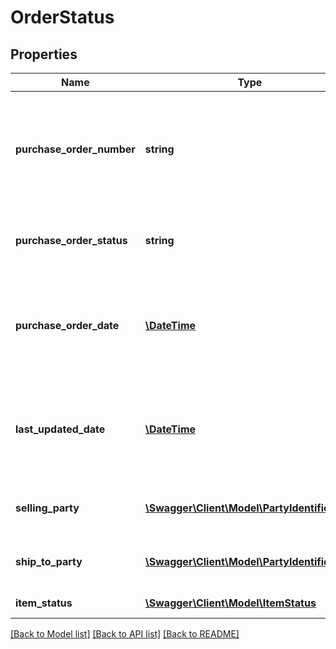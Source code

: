 # OrderStatus

## Properties
Name | Type | Description | Notes
------------ | ------------- | ------------- | -------------
**purchase_order_number** | **string** | The buyer&#39;s purchase order number for this order. Formatting Notes: 8-character alpha-numeric code. | 
**purchase_order_status** | **string** | The status of the buyer&#39;s purchase order for this order. | 
**purchase_order_date** | [**\DateTime**](\DateTime.md) | The date the purchase order was placed. Must be in ISO-8601 date/time format. | 
**last_updated_date** | [**\DateTime**](\DateTime.md) | The date when the purchase order was last updated. Must be in ISO-8601 date/time format. | [optional] 
**selling_party** | [**\Swagger\Client\Model\PartyIdentification**](PartyIdentification.md) | Name/Address and tax details of the selling party. | 
**ship_to_party** | [**\Swagger\Client\Model\PartyIdentification**](PartyIdentification.md) | Name/Address and tax details of the ship to party. | 
**item_status** | [**\Swagger\Client\Model\ItemStatus**](ItemStatus.md) | Detailed order status. | 

[[Back to Model list]](../README.md#documentation-for-models) [[Back to API list]](../README.md#documentation-for-api-endpoints) [[Back to README]](../README.md)


